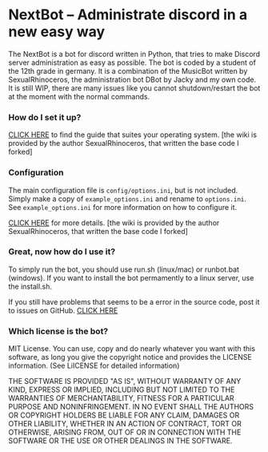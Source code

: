 # NextBot – Administrate discord in a new easy way

The NextBot is a bot for discord written in Python, that tries to make Discord server administration as easy as possible.
The bot is coded by a student of the 12th grade in germany. It is a combination of the MusicBot written by SexualRhinoceros,
the administration bot DBot by Jacky and my own code. It is still WIP, there are many issues like you cannot shutdown/restart
the bot at the moment with the normal commands.

### How do I set it up?

[CLICK HERE](https://github.com/SexualRhinoceros/MusicBot/wiki) to find the guide that suites your operating system.
[the wiki is provided by the author SexualRhinoceros, that written the base code I forked]

### Configuration

The main configuration file is `config/options.ini`, but is not included.  Simply make a copy of `example_options.ini` and rename to `options.ini`.
See `example_options.ini` for more information on how to configure it.

[CLICK HERE](https://github.com/SexualRhinoceros/MusicBot/wiki/Configuration) for more details.
[the wiki is provided by the author SexualRhinoceros, that written the base code I forked]

### Great, now how do I use it?
To simply run the bot, you should use run.sh (linux/mac) or runbot.bat (windows).
If you want to install the bot permamently to a linux server, use the install.sh.

If you still have problems that seems to be a error in the source code,
post it to issues on GitHub. [CLICK HERE](https://github.com/CeroProgramming/NextBot/issues)

### Which license is the bot?

MIT License. You can use, copy and do nearly whatever you want with this software, as long you give the copyright notice
and provides the LICENSE information. (See LiICENSE for detailed information)

THE SOFTWARE IS PROVIDED "AS IS", WITHOUT WARRANTY OF ANY KIND, EXPRESS OR
IMPLIED, INCLUDING BUT NOT LIMITED TO THE WARRANTIES OF MERCHANTABILITY,
FITNESS FOR A PARTICULAR PURPOSE AND NONINFRINGEMENT. IN NO EVENT SHALL THE
AUTHORS OR COPYRIGHT HOLDERS BE LIABLE FOR ANY CLAIM, DAMAGES OR OTHER
LIABILITY, WHETHER IN AN ACTION OF CONTRACT, TORT OR OTHERWISE, ARISING FROM,
OUT OF OR IN CONNECTION WITH THE SOFTWARE OR THE USE OR OTHER DEALINGS IN THE
SOFTWARE.
